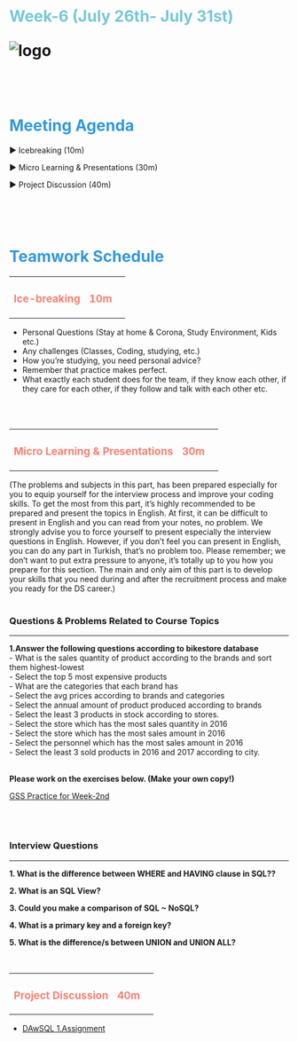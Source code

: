 <h1><strong><span style="color: #77C8D5;">Week-6 (July 26th- July 31st)</strong></span>

![logo](ds_agenda_logo.png)

<br>


<h1><strong><span style="color: #3498DB;">Meeting Agenda</strong></h1></span>

<span class="c16 c30">▶ </span><span
class="c42 c82">Icebreaking (10m)</span><span class="c16 c23"> </span>

<span class="c16 c30">▶ </span><span
class="c42 c82">Micro Learning & Presentations (30m)</span><span class="c46 c42 c48"> </span>


<span class="c30">▶ </span><span class="c46 c48 c42">Project Discussion (40m)</span>

<br>
<br>
<br>

<div style="page-break-after: always;"></div>

<h1><strong><span style="color: #3498DB;">Teamwork Schedule</strong></h1></span>

<table style= "width:100%;">
                <tr>
                <td style="color: #FA8072; text-align:left "><h3><strong><p>Ice-breaking</td>
                <td style="color: #FA8072; text-align:right;"><h3><strong><p>10m</p><td>                </tr>
</table>

- Personal Questions (Stay at home & Corona, Study Environment, Kids etc.) 
- Any challenges (Classes, Coding, studying, etc.) 
- How you’re studying, you need personal advice? 
- Remember that practice makes perfect. 
- What exactly each student does for the team, if they know each other, if they care for each other, if they follow and talk with each other etc. 

<br>
<br>

<table style= "width:100%;">
                <tr>
                <td style="color: #FA8072; text-align:left "><h3><strong><p>Micro Learning & Presentations</td>
                <td style="color: #FA8072; text-align:right;"><h3><strong><p>30m</p><td>                </tr>
</table>
(The problems and subjects in this part, has been prepared especially for you to equip yourself for the interview process and improve your coding skills.
To get the most from this part, it’s highly recommended to be prepared and present the topics in English.
At first, it can be difficult to present in English and you can read from your notes, no problem.
We strongly advise you to force yourself to present especially the interview questions in English.
However, if you don’t feel you can present in English, you can do any part in Turkish, that’s no problem too.
Please remember; we don’t want to put extra pressure to anyone, it’s totally up to you how you prepare for this section.
The main and only aim of this part is to develop your skills that you need during and after the recruitment process and make you ready for the DS career.)
<br><br>

<h3><strong>Questions & Problems Related to Course Topics</strong></h4>
<hr>

**1.Answer the following questions according to bikestore database**
<br>- What is the sales quantity of product according to the brands and sort them highest-lowest 
<br>- Select the top 5 most expensive products <br>- What are the categories that each brand has 
<br>- Select the avg prices according to brands and categories 
<br>- Select the annual amount of product produced according to brands 
<br>- Select the least 3 products in stock according to stores. 
<br>- Select the store which has the most sales quantity in 2016 
<br>- Select the store which has the most sales amount in 2016 
<br>- Select the personnel which has the most sales amount in 2016 
<br>- Select the least 3 sold products in 2016 and 2017 according to city. 
<br>
<br>
                  

**Please work on the exercises below. (Make your own copy!)**

[GSS Practice for Week-2nd](https://docs.google.com/spreadsheets/d/1V8h_LqWp8aLiMBKnWyIndeui3ImNX0ZAcC48xcOupGE/edit)

<br><br>
<h3><strong>Interview Questions</strong></h4>
<hr>

**1. What is the difference  between <a> WHERE and HAVING </a> clause in SQL??**

**2. What is an <a>SQL View?</a>**

**3. Could you make a comparison of <a>SQL ~ NoSQL?</a>**

**4. What is a <a>primary key</a> and a <a>foreign key</a>?**

**5. What is the difference/s between  <a>UNION</a> and  <a>UNION ALL</a>?**




 
<br>


<table style= "width:100%;">
                <tr>
                <td style="color: #FA8072; text-align:left "><h3><strong><p>Project Discussion</td>
                <td style="color: #FA8072; text-align:right;"><h3><strong><p>40m</p><td>                </tr>
                
</table>



- [DAwSQL 1.Assignment](https://lms.clarusway.com/mod/assign/view.php?id=10126) <br>


